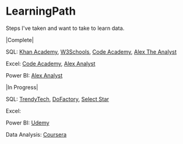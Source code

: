# LearningPath
Steps I've taken and want to take to learn data.

|Complete|

SQL: 
[Khan Academy](https://www.khanacademy.org/computing/computer-programming/sql),
[W3Schools](https://www.w3schools.com/sql/default.asp),
[Code Academy](https://www.codecademy.com/learn/learn-sql),
[Alex The Analyst](https://www.youtube.com/watch?v=RSlqWnP-Dy8&list=PLUaB-1hjhk8GT6N5ne2qpf603sF26m2PW) 

Excel: 
[Code Academy](https://www.codecademy.com/learn/analyze-data-with-microsoft-excel),
[Alex Analyst](https://www.youtube.com/watch?v=lH7HfwUFnYA&list=PLUaB-1hjhk8Hyd5NiPQ9CND82vNodlFF5) 

Power BI: 
[Alex Analyst](https://www.youtube.com/watch?v=g0m5sEHPU-s&list=PLUaB-1hjhk8HqnmK0gQhfmIdCbxwoAoys) 

|In Progress|

SQL: 
[TrendyTech](https://www.youtube.com/watch?v=zAOUpVM6R6I&list=PLtgiThe4j67rAoPmnCQmcgLS4iIc5ungg),
[DoFactory](https://www.dofactory.com/sql),
[Select Star](https://selectstarsql.com/)

Excel:

Power BI: [Udemy](https://www.udemy.com/course/learn_power_bi_for_free/)

Data Analysis: [Coursera](https://www.coursera.org/learn/intro-analyticthinking-datascience-datamining)
